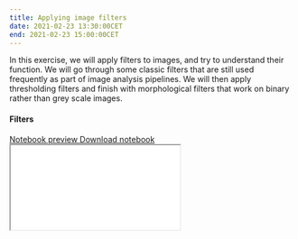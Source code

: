 ```yaml
---
title: Applying image filters
date: 2021-02-23 13:30:00CET
end: 2021-02-23 15:00:00CET
---
```

In this exercise, we will apply filters to images, and try to understand their function. We will go through some classic filters that are still used frequently as part of image analysis pipelines. We will then apply thresholding filters and finish with morphological filters that work on binary rather than grey scale images.

#### Filters

<a class="btn btn-primary" role="button" data-toggle="collapse" href="#image_filters" aria-expanded="false" aria-controls="image_filters">
  Notebook preview
</a>
<a class="btn btn-primary" role="button" href="https://github.com/IES-HelmholtzZentrumMunchen/single-cell-analysis-course-2021/raw/master/notebooks/02_image_filters.ipynb">
  Download notebook
</a>

<div class="collapse" id="image_filters">
  <div class="embed-responsive embed-responsive-4by3">
    <iframe class="embed-responsive-item" title="Jupyter notebook" src="{{'/notebooks/02_image_filters.html' | prepend: site.url }}">
  </div>
</div>

#### Morphological filters

<a class="btn btn-primary" role="button" data-toggle="collapse" href="#morph_filters" aria-expanded="false" aria-controls="morph_filters">
  Notebook preview
</a>
<a class="btn btn-primary" role="button" href="https://github.com/IES-HelmholtzZentrumMunchen/single-cell-analysis-course-2021/raw/master/notebooks/03_morphological_filters.ipynb">
  Download notebook
</a>

<div class="collapse" id="morph_filters">
  <div class="embed-responsive embed-responsive-4by3">
    <iframe class="embed-responsive-item" title="Jupyter notebook" src="{{'/notebooks/03_morphological_filters.html' | prepend: site.url }}">
  </div>
</div>
